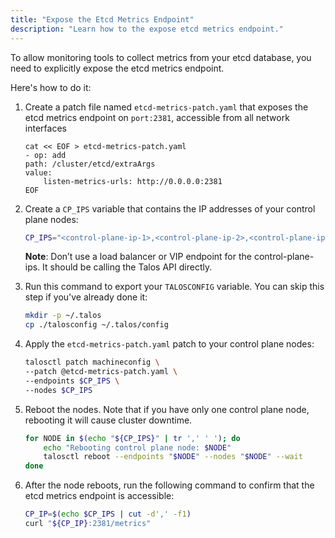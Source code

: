 ```yaml
---
title: "Expose the Etcd Metrics Endpoint"
description: "Learn how to the expose etcd metrics endpoint."
---
```


To allow monitoring tools to collect metrics from your etcd database, you need to explicitly expose the etcd metrics endpoint.

Here's how to do it:

1. Create a patch file named `etcd-metrics-patch.yaml` that exposes the etcd metrics endpoint on `port:2381`, accessible from all network interfaces

    ```shell
    cat << EOF > etcd-metrics-patch.yaml
    - op: add
    path: /cluster/etcd/extraArgs
    value:
        listen-metrics-urls: http://0.0.0.0:2381
    EOF
    ```

1. Create a `CP_IPS` variable that contains the IP addresses of your control plane nodes:

    ```bash
    CP_IPS="<control-plane-ip-1>,<control-plane-ip-2>,<control-plane-ip-3>"
    ```

   **Note**: Don’t use a load balancer or VIP endpoint for the control-plane-ips.
   It should be calling the Talos API directly.

1. Run this command to export your `TALOSCONFIG` variable.
   You can skip this step if you've already done it:

    ```bash
    mkdir -p ~/.talos
    cp ./talosconfig ~/.talos/config
    ```

1. Apply the `etcd-metrics-patch.yaml` patch to your control plane nodes:

    ```bash
    talosctl patch machineconfig \
    --patch @etcd-metrics-patch.yaml \
    --endpoints $CP_IPS \
    --nodes $CP_IPS
    ```

1. Reboot the nodes.
   Note that if you have only one control plane node, rebooting it will cause cluster downtime.

    ```bash
    for NODE in $(echo "${CP_IPS}" | tr ',' ' '); do
        echo "Rebooting control plane node: $NODE"
        talosctl reboot --endpoints "$NODE" --nodes "$NODE" --wait
    done
    ```

1. After the node reboots, run the following command to confirm that the etcd metrics endpoint is accessible:

    ```bash
    CP_IP=$(echo $CP_IPS | cut -d',' -f1)
    curl "${CP_IP}:2381/metrics"
    ```
